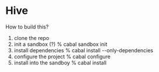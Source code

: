 Hive
================

How to build this?

1. clone the repo
2. init a sandbox (?)
    % cabal sandbox init
3. install dependencies
    % cabal install --only-dependencies
4. configure the project
    % cabal configure
5. install into the sandboy
    % cabal install